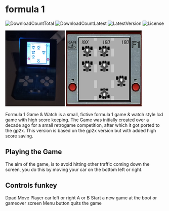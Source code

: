# formula 1
![DownloadCountTotal](https://img.shields.io/github/downloads/joyrider3774/formula1_funkey/total?label=total%20downloads&style=plastic) ![DownloadCountLatest](https://img.shields.io/github/downloads/joyrider3774/formula1_funkey/latest/total?style=plastic) ![LatestVersion](https://img.shields.io/github/v/tag/joyrider3774/formula1_funkey?label=Latest%20version&style=plastic) ![License](https://img.shields.io/github/license/joyrider3774/formula1_funkey?style=plastic)

![screenshot 1](metadata/screenshot1.png)  ![screenshot 2](metadata/screenshot2.png)

Formula 1 Game & Watch is a small, fictive formula 1 game & watch style lcd game with high score keeping. The Game was initially created over a decade ago for a small retrogame competition, after which it got ported to the gp2x. This version is based on the gp2x version but with added high score saving.


## Playing the Game
The aim of the game, is to avoid hitting other traffic coming down the screen, you do this by moving your car on the bottom left or right. 

## Controls funkey
Dpad Move Player car left or right
A or B Start a new game at the boot or gameover screen
Menu button quits the game

